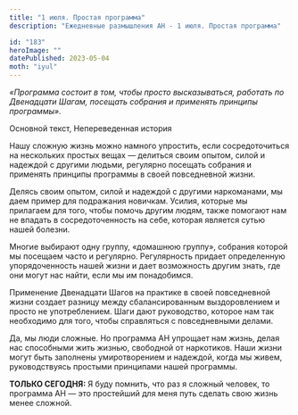 ```yaml
---
title: "1 июля. Простая программа"
description: "Ежедневные размышления АН - 1 июля. Простая программа"

id: "183"
heroImage: ""
datePublished: 2023-05-04
moth: "iyul"
---
```


_«Программа состоит в том, чтобы просто высказываться, работать по Двенадцати
Шагам, посещать собрания и применять принципы программы»._

Основной текст, Непереведенная история

Нашу сложную жизнь можно намного упростить, если сосредоточиться на нескольких
простых вещах — делиться своим опытом, силой и надеждой с другими людьми,
регулярно посещать собрания и применять принципы программы в своей
повседневной жизни.

Делясь своим опытом, силой и надеждой с другими наркоманами, мы даем пример
для подражания новичкам. Усилия, которые мы прилагаем для того, чтобы помочь
другим людям, также помогают нам не впадать в сосредоточенность на себе,
которая является сутью нашей болезни.

Многие выбирают одну группу, «домашнюю группу», собрания которой мы посещаем
часто и регулярно. Регулярность придает определенную упорядоченность нашей
жизни и дает возможность другим знать, где они могут нас найти, если мы им
понадобимся.

Применение Двенадцати Шагов на практике в своей повседневной жизни создает
разницу между сбалансированным выздоровлением и просто не употреблением. Шаги
дают руководство, которое нам так необходимо для того, чтобы справляться с
повседневными делами.

Да, мы люди сложные. Но программа АН упрощает нам жизнь, делая нас способными
жить жизнью, свободной от наркотиков. Наши жизни могут быть заполнены
умиротворением и надеждой, когда мы живем, руководствуясь простыми принципами
нашей программы.

**ТОЛЬКО СЕГОДНЯ:** Я буду помнить, что раз я сложный человек, то программа АН
— это простейший для меня путь сделать свою жизнь менее сложной.
